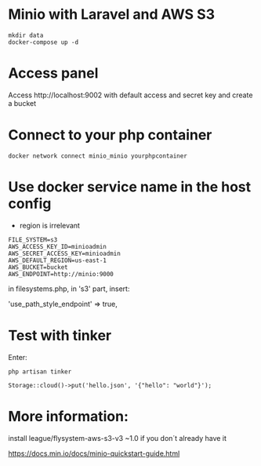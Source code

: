 
# Minio with Laravel and AWS S3
```
mkdir data
docker-compose up -d
```
# Access panel 

Access http://localhost:9002 with default access and secret key and create a bucket

# Connect to your php container
```
docker network connect minio_minio yourphpcontainer
```
# Use docker service name in the host config

* region is irrelevant

```
FILE_SYSTEM=s3
AWS_ACCESS_KEY_ID=minioadmin
AWS_SECRET_ACCESS_KEY=minioadmin
AWS_DEFAULT_REGION=us-east-1
AWS_BUCKET=bucket
AWS_ENDPOINT=http://minio:9000
```
in filesystems.php, in 's3' part, insert:

'use_path_style_endpoint' => true,

# Test with tinker

Enter:
```
php artisan tinker

Storage::cloud()->put('hello.json', '{"hello": "world"}');
```
# More information:

install league/flysystem-aws-s3-v3 ~1.0 if you don´t already have it

https://docs.min.io/docs/minio-quickstart-guide.html
